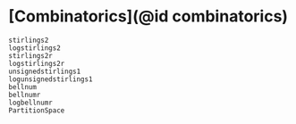 # [Combinatorics](@id combinatorics)

```@docs
stirlings2
logstirlings2
stirlings2r
logstirlings2r
unsignedstirlings1
logunsignedstirlings1
bellnum
bellnumr
logbellnumr
PartitionSpace
```